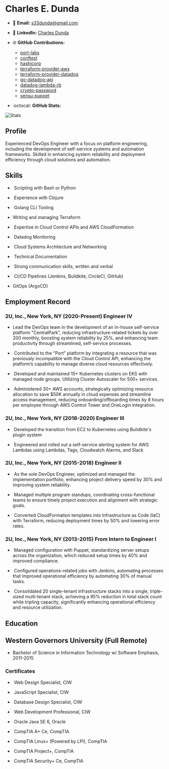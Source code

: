 # Charles E. Dunda  

- 📧 **Email:** [s33dunda@gmail.com](mailto:s33dunda@gmail.com)
- 🔗 **LinkedIn:** [Charles Dunda](https://www.linkedin.com/in/charles-dunda/)
- 🌐 **GitHub Contributions:**
  - [port-labs](https://github.com/port-labs/port-aws-exporter/pull/20)
  - [conftest](https://github.com/open-policy-agent/conftest/pull/787)
  - [hashicorp](https://github.com/hashicorp/terraform-provider-aws)
  - [terraform-provider-aws](https://github.com/hashicorp/terraform-provider-aws/pull/12599)
  - [terraform-provider-datadog](https://github.com/DataDog/terraform-provider-datadog/pull/428)
  - [go-datadog-api](https://github.com/zorkian/go-datadog-api/pull/289)
  - [datadog-lambda-rb](https://github.com/DataDog/datadog-lambda-rb/issues/40)
  - [crypto-password](https://github.com/weavejester/crypto-password/pull/7)
  - [sensu-puppet](https://github.com/sensu/sensu-puppet/issues/342)

- :octocat: **GitHub Stats:**

![Stats](https://github-readme-stats-plum-six.vercel.app/api/?username=s33dunda&show_icons=true&theme=dark&include_all_commits=true&count_private=true)

## Profile

Experienced DevOps Engineer with a focus on platform engineering, including the development of self-service systems and automation frameworks. Skilled in enhancing system reliability and deployment efficiency through cloud solutions and automation.

## Skills

-  Scripting with Bash or Python
    
-  Experience with Clojure
    
-  Golang CLI Tooling
    
-  Writing and managing Terraform
    
-  Expertise in Cloud Control APIs and AWS CloudFormation
    
-  Datadog Monitoring
    
-  Cloud Systems Architecture and Networking
    
-  Technical Documentation
    
-  Strong communication skills, written and verbal
    
-  CI/CD Pipelines (Jenkins, Buildkite, CircleCI, GitHub)

-  GitOps (ArgoCD)
    
    
## Employment Record
    
    
### 2U, Inc., New York, NY (2020-Present) Engineer IV

- Lead the DevOps team in the development of an in-house self-service platform "CentralPark", reducing infrastructure-related tickets by over 200 monthly, boosting system reliability by 25%, and enhancing team productivity through streamlined, self-service processes.
    
-  Contributed to the "Port" platform by integrating a resource that was previously incompatible with the Cloud Control API, enhancing the platform’s capability to manage diverse cloud resources effectively.
    
-  Developed and maintained 15+ Kubernetes clusters on EKS with managed node groups. Utilizing Cluster Autoscaler for 500+ services.
    
-  Administered 30+ AWS accounts, strategically optimizing resource allocation to save $50K annually in cloud expenses and streamline access management, reducing onboarding/offboarding times by 8 hours per employee through AWS Control Tower and OneLogin integration.
    
### 2U, Inc., New York, NY (2018-2020) Engineer III
-  Developed the transition from EC2 to Kubernetes using Buildkite's plugin system
    
-  Engineered and rolled out a self-service alerting system for AWS Lambdas using Lambdas, Tags, Cloudwatch Alarms, and Slack
    
### 2U, Inc., New York, NY (2015-2018) Engineer II
    

-  As the sole DevOps Engineer, optimized and managed the implementation portfolio, enhancing project delivery speed by 30% and improving system reliability.
    
-  Managed multiple program standups, coordinating cross-functional teams to ensure timely project execution and alignment with strategic goals.
    
-  Converted CloudFormation templates into Infrastructure as Code (IaC) with Terraform, reducing deployment times by 50% and lowering error rates.
    
### 2U, Inc., New York, NY (2013-2015) From Intern to Engineer I
    

-  Managed configuration with Puppet, standardizing server setups across the organization, which reduced setup times by 40% and improved compliance.
    
-  Configured operations-related jobs with Jenkins, automating processes that improved operational efficiency by automating 30% of manual tasks.
    
-  Consolidated 20 single-tenant infrastructure stacks into a single, triple-sized multi-tenant stack, achieving a 95% reduction in total stack count while tripling capacity, significantly enhancing operational efficiency and resource utilization.
    
## Education
    
## Western Governors University (Full Remote)  
 - Bachelor of Science in Information Technology w/ Software Emphasis, 2011-2015
    
### Certificates    
-  Web Design Specialist, CIW
    
-  JavaScript Specialist, CIW
    
-  Database Design Specialist, CIW
    
-  Web Development Professional, CIW
    
-  Oracle Java SE 6, Oracle
    
-  CompTIA A+ Ce, CompTIA
    
-  CompTIA Linux+ (Powered by LPI), CompTIA
    
-  CompTIA Project+, CompTIA
    
-  CompTIA Security+ Ce, CompTIA
